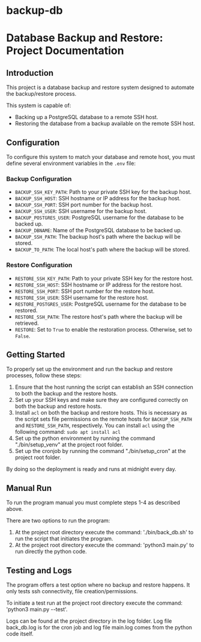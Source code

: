# backup-db

# Database Backup and Restore: Project Documentation

## Introduction

This project is a database backup and restore system designed to automate the backup/restore process.

This system is capable of:

- Backing up a PostgreSQL database to a remote SSH host.
- Restoring the database from a backup available on the remote SSH host.

## Configuration

To configure this system to match your database and remote host, you must define several environment variables in the `.env` file:

### Backup Configuration

- `BACKUP_SSH_KEY_PATH`: Path to your private SSH key for the backup host.
- `BACKUP_SSH_HOST`: SSH hostname or IP address for the backup host.
- `BACKUP_SSH_PORT`: SSH port number for the backup host.
- `BACKUP_SSH_USER`: SSH username for the backup host.
- `BACKUP_POSTGRES_USER`: PostgreSQL username for the database to be backed up.
- `BACKUP_DBNAME`: Name of the PostgreSQL database to be backed up.
- `BACKUP_SSH_PATH`: The backup host's path where the backup will be stored.
- `BACKUP_TO_PATH`: The local host's path where the backup will be stored.

### Restore Configuration

- `RESTORE_SSH_KEY_PATH`: Path to your private SSH key for the restore host.
- `RESTORE_SSH_HOST`: SSH hostname or IP address for the restore host.
- `RESTORE_SSH_PORT`: SSH port number for the restore host.
- `RESTORE_SSH_USER`: SSH username for the restore host.
- `RESTORE_POSTGRES_USER`: PostgreSQL username for the database to be restored.
- `RESTORE_SSH_PATH`: The restore host's path where the backup will be retrieved.
- `RESTORE`: Set to `True` to enable the restoration process. Otherwise, set to `False`.

## Getting Started

To properly set up the environment and run the backup and restore processes, follow these steps:

1. Ensure that the host running the script can establish an SSH connection to both the backup and the restore hosts.
2. Set up your SSH keys and make sure they are configured correctly on both the backup and restore hosts.
3. Install `acl` on both the backup and restore hosts. This is necessary as the script sets file permissions on the remote hosts for `BACKUP_SSH_PATH` and `RESTORE_SSH_PATH`, respectively. You can install `acl` using the following command: `sudo apt install acl`
4. Set up the python environment by running the command "./bin/setup_venv" at the project root folder.
5. Set  up the cronjob by running the command "./bin/setup_cron" at the project root folder.

By doing so the deployment is ready and runs at midnight every day.

## Manual Run

To run the program manual you must complete steps 1-4 as described above. 

There are two options to run the program:

1. At the project root directory execute the command: './bin/back_db.sh' to run the script that initiates the program.
2. At the project root directory execute the command: 'python3 main.py' to run directly the python code.

## Testing and Logs

The program offers a test option where no backup and restore happens. It only tests ssh connectivity, file creation/permissions.

To initiate a test run at the project root directory execute the command: 'python3 main.py --test'.

Logs can be found at the project directory in the log folder. Log file back_db.log is for the cron job and log file main.log comes from the python code itself.

